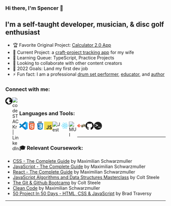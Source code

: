 ### Hi there, I'm Spencer 👋

## I'm a self-taught developer, musician, & disc golf enthusiast

- 🏆 Favorite Original Project: [Calculator 2.0 App](https://github.com/Spencer-Sch/Calculator_2.0)
- 🔨 Current Project: a [craft-project tracking app](https://github.com/Spencer-Sch/ravelry-clone) for my wife
- 🌱 Learning Queue: TypeScript, Practice Projects
- 👯 Looking to collaborate with other content creators
- 🥅 2022 Goals: Land my first dev job
- ⚡ Fun fact: I am a professional [drum set performer](https://www.youtube.com/watch?v=xqjwafelmgw), [educator](https://inthekeyofrhythm.com/lessons/), and [author](https://inthekeyofrhythm.com/product/making-a-drummer/)

### Connect with me:

[<img align="left" alt="codeSTACKr.com" width="22px" src="https://raw.githubusercontent.com/iconic/open-iconic/master/svg/globe.svg" />][website]
[<img align="left" alt="codeSTACKr | LinkedIn" width="22px" src="https://cdn.jsdelivr.net/npm/simple-icons@v3/icons/linkedin.svg" />][linkedin]

<br />

### Languages and Tools:

<img align="left" alt="Visual Studio Code" width="26px" src="https://raw.githubusercontent.com/github/explore/80688e429a7d4ef2fca1e82350fe8e3517d3494d/topics/visual-studio-code/visual-studio-code.png" />
<img align="left" alt="HTML5" width="26px" src="https://raw.githubusercontent.com/github/explore/80688e429a7d4ef2fca1e82350fe8e3517d3494d/topics/html/html.png" />
<img align="left" alt="CSS3" width="26px" src="https://raw.githubusercontent.com/github/explore/80688e429a7d4ef2fca1e82350fe8e3517d3494d/topics/css/css.png" />
<img align="left" alt="JavaScript" width="26px" src="https://raw.githubusercontent.com/github/explore/80688e429a7d4ef2fca1e82350fe8e3517d3494d/topics/javascript/javascript.png" />
<img align="left" alt="Jest" width="26px" src="https://symbols.getvecta.com/stencil_85/20_jest-icon.aff64ab210.svg" />
<img align="left" alt="React" width="26px" src="https://raw.githubusercontent.com/github/explore/80688e429a7d4ef2fca1e82350fe8e3517d3494d/topics/react/react.png" />
<img align="left" alt="MUI" width="26px" src="https://camo.githubusercontent.com/306dedb9426f1d93a981d305a0a18164932ece8dca4d5fd820b1d3c36625b218/68747470733a2f2f6d75692e636f6d2f7374617469632f6c6f676f2e737667" />
<img align="left" alt="Git" width="26px" src="https://raw.githubusercontent.com/github/explore/80688e429a7d4ef2fca1e82350fe8e3517d3494d/topics/git/git.png" />
<img align="left" alt="GitHub" width="26px" src="https://raw.githubusercontent.com/github/explore/78df643247d429f6cc873026c0622819ad797942/topics/github/github.png" />
<img align="left" alt="Terminal" width="26px" src="https://raw.githubusercontent.com/github/explore/80688e429a7d4ef2fca1e82350fe8e3517d3494d/topics/terminal/terminal.png" />

<br />
<br />

---

### 🎓 Relevant Coursework:

- [CSS - The Complete Guide](https://www.udemy.com/course/css-the-complete-guide-incl-flexbox-grid-sass/) by Maximilian Schwarzmuller
- [JavaScript - The Complete Guide](https://www.udemy.com/course/javascript-the-complete-guide-2020-beginner-advanced/) by Maximilian Schwarzmuller
- [React - The Complete Guide](https://www.udemy.com/course/react-the-complete-guide-incl-redux/) by Maximilian Schwarzmuller
- [JavaScript Algorithms and Data Structures Masterclass](https://www.udemy.com/course/js-algorithms-and-data-structures-masterclass/) by Colt Steele
- [The Git & Github Bootcamp](https://www.udemy.com/course/git-and-github-bootcamp/) by Colt Steele
- [Clean Code](https://www.udemy.com/course/writing-clean-code/) by Maximilian Schwarzmuller
- [50 Project In 50 Days - HTML, CSS & JavaScript](https://www.udemy.com/course/50-projects-50-days/) by Brad Traversy

---

[website]: https://inthekeyofrhythm.com
[linkedin]: https://www.linkedin.com/in/spencer-schoeneman-b621908b/
[youtube]: https://www.youtube.com/user/InTheKeyOfRhythm
